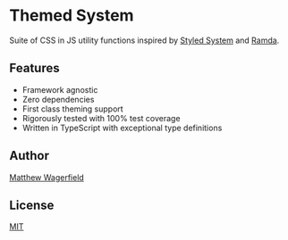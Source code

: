 # Themed System

Suite of CSS in JS utility functions inspired by [Styled System][styled-system] and [Ramda][ramda].

## Features

- Framework agnostic
- Zero dependencies
- First class theming support
- Rigorously tested with 100% test coverage
- Written in TypeScript with exceptional type definitions

## Author

[Matthew Wagerfield][github]

## License

[MIT](https://github.com/wagerfield/themed-system/blob/master/license)

[github]: https://github.com/wagerfield
[styled-system]: https://styled-system.com
[ramda]: https://ramdajs.com
